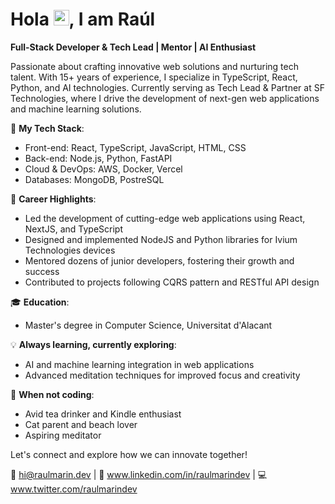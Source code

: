 # Hola <img src="https://media.giphy.com/media/hvRJCLFzcasrR4ia7z/giphy.gif" width="25px">, I am Raúl

**Full-Stack Developer & Tech Lead | Mentor | AI Enthusiast**

Passionate about crafting innovative web solutions and nurturing tech talent. With 15+ years of experience, I specialize in TypeScript, React, Python, and AI technologies. Currently serving as Tech Lead & Partner at SF Technologies, where I drive the development of next-gen web applications and machine learning solutions.

🚀 **My Tech Stack**:
- Front-end: React, TypeScript, JavaScript, HTML, CSS
- Back-end: Node.js, Python, FastAPI
- Cloud & DevOps: AWS, Docker, Vercel
- Databases: MongoDB, PostreSQL

🌟 **Career Highlights**:
- Led the development of cutting-edge web applications using React, NextJS, and TypeScript
- Designed and implemented NodeJS and Python libraries for Ivium Technologies devices
- Mentored dozens of junior developers, fostering their growth and success
- Contributed to projects following CQRS pattern and RESTful API design

🎓 **Education**:
- Master's degree in Computer Science, Universitat d'Alacant

💡 **Always learning, currently exploring**:
- AI and machine learning integration in web applications
- Advanced meditation techniques for improved focus and creativity

🌴 **When not coding**:
- Avid tea drinker and Kindle enthusiast
- Cat parent and beach lover
- Aspiring meditator

Let's connect and explore how we can innovate together!

📧 [hi@raulmarin.dev](mailto:hi@raulmarin.dev) | 🔗 www.linkedin.com/in/raulmarindev | 💻 www.twitter.com/raulmarindev
